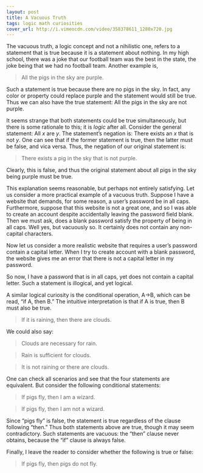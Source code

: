 ```yaml
---
layout: post
title: A Vacuous Truth
tags: logic math curiosities
cover_url: http://i.vimeocdn.com/video/358378611_1280x720.jpg
---
```


The vacuous truth, a logic concept and not a nihilistic one, refers to a statement that is true because it is a statement about nothing. In my high school, there was a joke that our football team was the best in the state, the joke being that we had no football team. Another example is,

> All the pigs in the sky are purple.

Such a statement is true because there are no pigs in the sky. In fact, any color or property could replace purple and the statement would still be true. Thus we can also have the true statement: All the pigs in the sky are not purple.

It seems strange that both statements could be true simultaneously, but there is some rationale to this; it is *logic* after all. Consider the general statement: All *x* are *y*. The statement’s negation is: There exists an *x* that is not *y*. One can see that if the former statement is true, then the latter must be false, and vica versa. Thus, the negation of our original statement is:

> There exists a pig in the sky that is not purple.

Clearly, this is false, and thus the original statement about all pigs in the sky being purple must be true.

This explanation seems reasonable, but perhaps not entirely satisfying. Let us consider a more practical example of a vacuous truth. Suppose I have a website that demands, for some reason, a user’s password be in all caps. Furthermore, suppose that this website is not a great one, and so I was able to create an account despite accidentally leaving the password field blank. Then we must ask, does a blank password satisfy the property of being in all caps. Well yes, but vacuously so. It certainly does not contain any non-capital characters.

Now let us consider a more realistic website that requires a user’s password contain a capital letter. When I try to create account with a blank password, the website gives me an error that there is not a capital letter in my password.

So now, I have a password that is in all caps, yet does not contain a capital letter. Such a statement is illogical, and yet logical.

A similar logical curiosity is the conditional operation, A→B, which can be read, “if A, then B.” The intuitive interpretation is that if A is true, then B must also be true.

> If it is raining, then there are clouds.

We could also say:
> Clouds are necessary for rain.

> Rain is sufficient for clouds.

> It is not raining or there are clouds.

One can check all scenarios and see that the four statements are equivalent.
But consider the following conditional statements:

> If pigs fly, then I am a wizard.

> If pigs fly, then I am not a wizard.

Since “pigs fly” is false, the statement is true regardless of the clause following “then.” Thus both statements above are true, though it may seem contradictory. Such statements are vacuous: the “then” clause never obtains, because the “if” clause is always false.

Finally, I leave the reader to consider whether the following is true or false:

> If pigs fly, then pigs do not fly.
